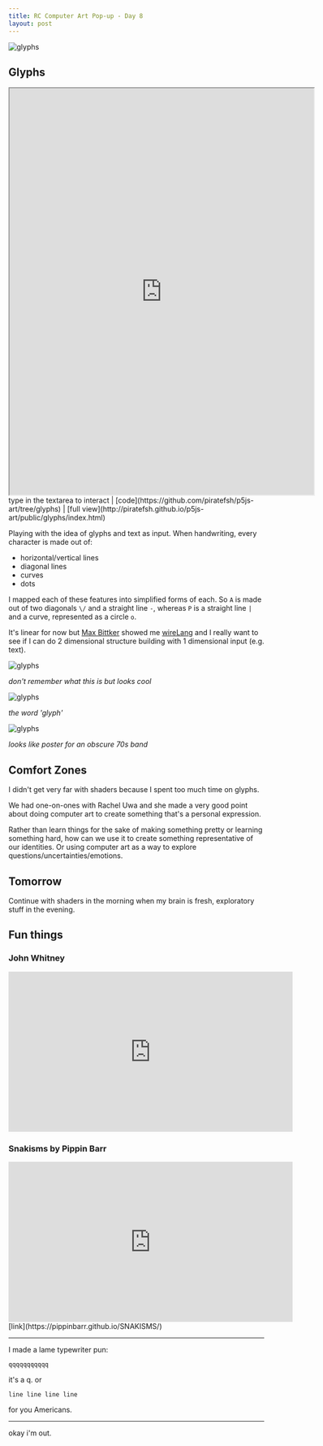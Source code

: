 ```yaml
---
title: RC Computer Art Pop-up - Day 8
layout: post
---
```

![glyphs](/assets/images/genart/05-glyphs/poster.png)

## Glyphs

<iframe src="http://piratefsh.github.io/p5js-art/public/glyphs/index.html" width="600" height="800"></iframe>
type in the textarea to interact | [code](https://github.com/piratefsh/p5js-art/tree/glyphs) | [full view](http://piratefsh.github.io/p5js-art/public/glyphs/index.html)

Playing with the idea of glyphs and text as input. When handwriting, every character is made out of:

* horizontal/vertical lines
* diagonal lines
* curves
* dots

I mapped each of these features into simplified forms of each. So `A` is made out of two diagonals `\/` and a straight line `-`, whereas `P` is a straight line `|` and a curve, represented as a circle `o`.

It's linear for now but [Max Bittker](https://twitter.com/MaxBittker) showed me [wireLang](https://maxbittker.github.io/wireLang/) and I really want to see if I can do 2 dimensional structure building with 1 dimensional input (e.g. text).

![glyphs](/assets/images/genart/05-glyphs/mystery.png)

_don't remember what this is but looks cool_

![glyphs](/assets/images/genart/05-glyphs/glyph.png)

_the word 'glyph'_


![glyphs](/assets/images/genart/05-glyphs/rcpopup.png)

_looks like poster for an obscure 70s band_

## Comfort Zones

I didn't get very far with shaders because I spent too much time on glyphs.

We had one-on-ones with Rachel Uwa and she made a very good point about doing computer art to create something that's a personal expression.

Rather than learn things for the sake of making something pretty or learning something hard, how can we use it to create something representative of our identities. Or using computer art as a way to explore questions/uncertainties/emotions.

## Tomorrow
Continue with shaders in the morning when my brain is fresh, exploratory stuff in the evening.

## Fun things

### John Whitney
<iframe width="560" height="315" src="https://www.youtube.com/embed/ryKT1uIPIaI" frameborder="0" allowfullscreen></iframe>

### Snakisms by Pippin Barr
<iframe width="560" height="315" src="https://pippinbarr.github.io/SNAKISMS/" frameborder="0" allowfullscreen></iframe>
[link](https://pippinbarr.github.io/SNAKISMS/)


---

I made a lame typewriter pun:

```
qqqqqqqqqqq
```

it's a q. or

```
line line line line
```

for you Americans.

---

okay i'm out.
